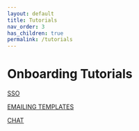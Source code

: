 ```yaml
---
layout: default
title: Tutorials
nav_order: 3
has_children: true
permalink: /tutorials
---
```


# Onboarding Tutorials

[SSO](https://docs.google.com/document/d/18d-ATBFRPQgnkIJ9_0eYoTHYYSHqcg0I-190FJuEXLw/edit)

[EMAILING TEMPLATES](https://docs.google.com/document/d/1QPUlwIWADWoH03Q8U7IfFRKHSQShm4iKfi-Uhipm47k/edit)

[CHAT](https://docs.google.com/document/d/1o0LIxdybE4zqF3-WIVUG9bXG3onULq13iDi28A8knvQ/edit)